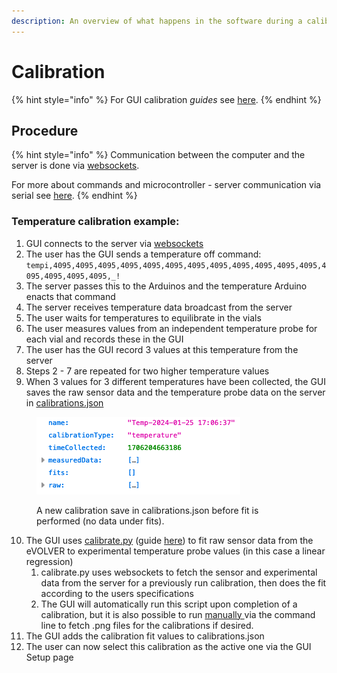 ```yaml
---
description: An overview of what happens in the software during a calibration
---
```


# Calibration

{% hint style="info" %}
For GUI calibration _guides_ see [here](../../getting-started/calibrations/).
{% endhint %}

## Procedure

{% hint style="info" %}
Communication between the computer and the server is done via [websockets](../server-raspberry-pi/#websockets-communications).

For more about commands and microcontroller - server communication via serial see [here](../server-raspberry-pi/#server-serial-communication).
{% endhint %}

### Temperature calibration example:

1. GUI connects to the server via [websockets](../server-raspberry-pi/#websockets-communications)
2. The user has the GUI sends a temperature off command: `tempi,4095,4095,4095,4095,4095,4095,4095,4095,4095,4095,4095,4095,4095,4095,4095,4095,_!`
3. The server passes this to the Arduinos and the temperature Arduino enacts that command
4. The server receives temperature data broadcast from the server
5. The user waits for temperatures to equilibrate in the vials
6. The user measures values from an independent temperature probe for each vial and records these in the GUI
7. The user has the GUI record 3 values at this temperature from the server
8. Steps 2 - 7 are repeated for two higher temperature values
9. When 3 values for 3 different temperatures have been collected, the GUI saves the raw sensor data and the temperature probe data on the server in [calibrations.json](https://github.com/FYNCH-BIO/evolver/blob/master/evolver/calibrations.json)

<figure><img src="../../.gitbook/assets/image (63).png" alt=""><figcaption><p>A new calibration save in calibrations.json before fit is performed (no data under fits).</p></figcaption></figure>

10. The GUI uses [calibrate.py](https://github.com/FYNCH-BIO/dpu/blob/master/calibration/calibrate.py) (guide [here](../../getting-started/calibrations/manual-calibration-calibrate.py.md)) to fit raw sensor data from the eVOLVER to experimental temperature probe values (in this case a linear regression)
    1. calibrate.py uses websockets to fetch the sensor and experimental data from the server for a previously run calibration, then does the fit according to the users specifications
    2. The GUI will automatically run this script upon completion of a calibration, but it is also possible to run [manually ](../../getting-started/calibrations/manual-calibration-calibrate.py.md)via the command line to fetch .png files for the calibrations if desired.
11. The GUI adds the calibration fit values to calibrations.json
12. The user can now select this calibration as the active one via the GUI Setup page

